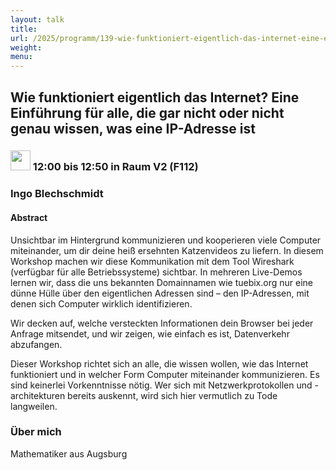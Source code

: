 ```yaml
---
layout: talk
title:
url: /2025/programm/139-wie-funktioniert-eigentlich-das-internet-eine-einfhrung-fr-alle-die-gar-nicht-oder-nicht-genau-wissen-was-eine-ip-adresse-ist/
weight:
menu:
---
```

## Wie funktioniert eigentlich das Internet? Eine Einführung für alle, die gar nicht oder nicht genau wissen, was eine IP-Adresse ist

### <img height = "32" src="../../../images/talk.svg"> 12:00 bis 12:50 in Raum V2 (F112)

### Ingo Blechschmidt

#### Abstract

Unsichtbar im Hintergrund kommunizieren und kooperieren viele Computer miteinander, um dir deine heiß ersehnten Katzenvideos zu liefern. In diesem Workshop machen wir diese Kommunikation mit dem Tool Wireshark (verfügbar für alle Betriebssysteme) sichtbar. In mehreren Live-Demos lernen wir, dass die uns bekannten Domainnamen wie tuebix.org nur eine dünne Hülle über den eigentlichen Adressen sind – den IP-Adressen, mit denen sich Computer wirklich identifizieren.

Wir decken auf, welche versteckten Informationen dein Browser bei jeder Anfrage mitsendet, und wir zeigen, wie einfach es ist, Datenverkehr abzufangen.

Dieser Workshop richtet sich an alle, die wissen wollen, wie das Internet funktioniert und in welcher Form Computer miteinander kommunizieren. Es sind keinerlei Vorkenntnisse nötig. Wer sich mit Netzwerkprotokollen und -architekturen bereits auskennt, wird sich hier vermutlich zu Tode langweilen.

### Über mich

Mathematiker aus Augsburg

